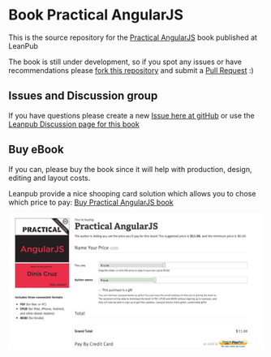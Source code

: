 Book Practical AngularJS
========================

This is the source repository for the [Practical AngularJS](https://leanpub.com/Practical_AngularJS) book published at LeanPub

The book is still under development, so if you spot any issues or have recommendations please [fork this repository](https://github.com/DinisCruz/Book_Practical_AngularJS/fork) and submit a [Pull Request](https://github.com/DinisCruz/Book_Practical_AngularJS/pulls) :)

## Issues and Discussion group

If you have questions please create a new [Issue here at gitHub](https://github.com/DinisCruz/Book_Practical_AngularJS/issues) or use the [Leanpub Discussion page for this book](https://leanpub.com/Practical_AngularJS/feedback)

## Buy eBook 

If you can, please buy the book since it will help with production, design, editing and layout costs.

Leanpub provide a nice shooping card solution which allows you to chose which price to pay: [Buy Practical AngularJS book](https://leanpub.com/Practical_AngularJS/packages/book/purchases/new)

[![](Buy_Practical_AngularJS.png)](https://leanpub.com/Practical_AngularJS/packages/book/purchases/new)

